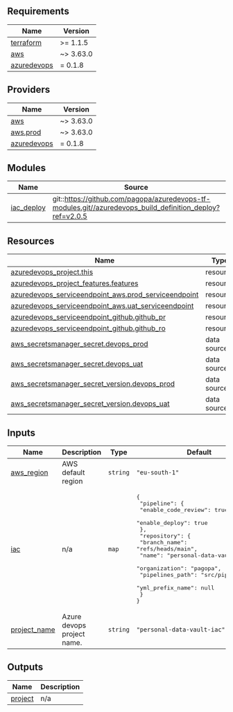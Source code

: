 ## Requirements

| Name | Version |
|------|---------|
| <a name="requirement_terraform"></a> [terraform](#requirement\_terraform) | >= 1.1.5 |
| <a name="requirement_aws"></a> [aws](#requirement\_aws) | ~> 3.63.0 |
| <a name="requirement_azuredevops"></a> [azuredevops](#requirement\_azuredevops) | = 0.1.8 |

## Providers

| Name | Version |
|------|---------|
| <a name="provider_aws"></a> [aws](#provider\_aws) | ~> 3.63.0 |
| <a name="provider_aws.prod"></a> [aws.prod](#provider\_aws.prod) | ~> 3.63.0 |
| <a name="provider_azuredevops"></a> [azuredevops](#provider\_azuredevops) | = 0.1.8 |

## Modules

| Name | Source | Version |
|------|--------|---------|
| <a name="module_iac_deploy"></a> [iac\_deploy](#module\_iac\_deploy) | git::https://github.com/pagopa/azuredevops-tf-modules.git//azuredevops_build_definition_deploy?ref=v2.0.5 |  |

## Resources

| Name | Type |
|------|------|
| [azuredevops_project.this](https://registry.terraform.io/providers/microsoft/azuredevops/0.1.8/docs/resources/project) | resource |
| [azuredevops_project_features.features](https://registry.terraform.io/providers/microsoft/azuredevops/0.1.8/docs/resources/project_features) | resource |
| [azuredevops_serviceendpoint_aws.prod_serviceendpoint](https://registry.terraform.io/providers/microsoft/azuredevops/0.1.8/docs/resources/serviceendpoint_aws) | resource |
| [azuredevops_serviceendpoint_aws.uat_serviceendpoint](https://registry.terraform.io/providers/microsoft/azuredevops/0.1.8/docs/resources/serviceendpoint_aws) | resource |
| [azuredevops_serviceendpoint_github.github_pr](https://registry.terraform.io/providers/microsoft/azuredevops/0.1.8/docs/resources/serviceendpoint_github) | resource |
| [azuredevops_serviceendpoint_github.github_ro](https://registry.terraform.io/providers/microsoft/azuredevops/0.1.8/docs/resources/serviceendpoint_github) | resource |
| [aws_secretsmanager_secret.devops_prod](https://registry.terraform.io/providers/hashicorp/aws/latest/docs/data-sources/secretsmanager_secret) | data source |
| [aws_secretsmanager_secret.devops_uat](https://registry.terraform.io/providers/hashicorp/aws/latest/docs/data-sources/secretsmanager_secret) | data source |
| [aws_secretsmanager_secret_version.devops_prod](https://registry.terraform.io/providers/hashicorp/aws/latest/docs/data-sources/secretsmanager_secret_version) | data source |
| [aws_secretsmanager_secret_version.devops_uat](https://registry.terraform.io/providers/hashicorp/aws/latest/docs/data-sources/secretsmanager_secret_version) | data source |

## Inputs

| Name | Description | Type | Default | Required |
|------|-------------|------|---------|:--------:|
| <a name="input_aws_region"></a> [aws\_region](#input\_aws\_region) | AWS default region | `string` | `"eu-south-1"` | no |
| <a name="input_iac"></a> [iac](#input\_iac) | n/a | `map` | <pre>{<br>  "pipeline": {<br>    "enable_code_review": true,<br>    "enable_deploy": true<br>  },<br>  "repository": {<br>    "branch_name": "refs/heads/main",<br>    "name": "personal-data-vault-infra",<br>    "organization": "pagopa",<br>    "pipelines_path": "src/pipelines",<br>    "yml_prefix_name": null<br>  }<br>}</pre> | no |
| <a name="input_project_name"></a> [project\_name](#input\_project\_name) | Azure devops project name. | `string` | `"personal-data-vault-iac"` | no |

## Outputs

| Name | Description |
|------|-------------|
| <a name="output_project"></a> [project](#output\_project) | n/a |
